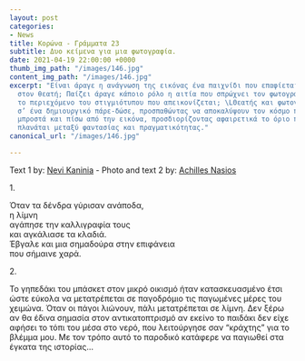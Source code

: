 ```yaml
---
layout: post
categories:
- News
title: Κορώνα - Γράμματα 23
subtitle: Δυο κείμενα για μια φωτογραφία.
date: 2021-04-19 22:00:00 +0000
thumb_img_path: "/images/146.jpg"
content_img_path: "/images/146.jpg"
excerpt: "Είναι άραγε η ανάγνωση της εικόνας ένα παιχνίδι που επαφίεται αποκλειστικά
  στον θεατή; Παίζει άραγε κάποιο ρόλο η αιτία που σπρώχνει τον φωτογράφο να επιλέξει
  το περιεχόμενο του στιγμιότυπου που απεικονίζεται; \LΘεατής και φωτογράφος συνευρίσκονται
  σ’ ένα δημιουργικό πάρε-δώσε, προσπαθώντας να αποκαλύψουν τον κόσμο που υπάρχει
  μπροστά και πίσω από την εικόνα, προσδιορίζοντας αφαιρετικά το όριο που μπορεί να
  πλανάται μεταξύ φαντασίας και πραγματικότητας."
canonical_url: "/images/146.jpg"

---
```

Text 1 by: <a href="https://www.facebook.com/nevi.kaninia" target="blank">Nevi Kaninia</a> - Photo and text 2 by: <a href="https://anikon.org/" target="blank">Achilles Nasios</a>

1\.

Όταν τα δένδρα γύρισαν ανάποδα,  
η λίμνη  
αγάπησε την καλλιγραφία τους  
και αγκάλιασε τα κλαδιά.  
Έβγαλε και μια σημαδούρα στην επιφάνεια  
που σήμαινε χαρά.

2\.

Το γηπεδάκι του μπάσκετ στον μικρό οικισμό ήταν κατασκευασμένο έτσι ώστε εύκολα να μετατρέπεται σε παγοδρόμιο τις παγωμένες μέρες του χειμώνα. Όταν οι πάγοι λιώνουν, πάλι μετατρέπεται σε λίμνη. Δεν ξέρω αν θα έδινα σημασία στον αντικατοπτρισμό αν εκείνο το παιδάκι δεν είχε αφήσει το τόπι του μέσα στο νερό, που λειτούργησε σαν “κράχτης” για το βλέμμα μου. Με τον τρόπο αυτό το παροδικό κατάφερε να παγιωθεί στα έγκατα της ιστορίας…